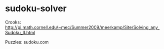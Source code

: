 # sudoku-solver

Crooks: http://pi.math.cornell.edu/~mec/Summer2009/meerkamp/Site/Solving_any_Sudoku_II.html

Puzzles: sudoku.com

